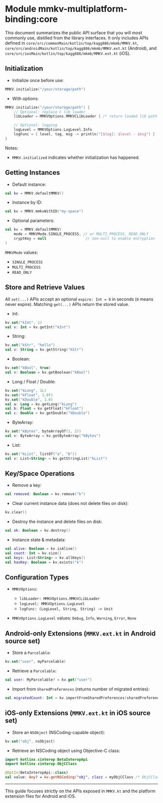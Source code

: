 # Module mmkv-multiplatform-binding:core

This document summarizes the public API surface that you will most commonly use, distilled from the library interfaces. It only includes APIs defined in `core/src/commonMain/kotlin/top/kagg886/mkmb/MMKV.kt`, `core/src/androidMain/kotlin/top/kagg886/mkmb/MMKV.ext.kt` (Android), and `core/src/iosMain/kotlin/top/kagg886/mkmb/MMKV.ext.kt` (iOS).

## Initialization

- Initialize once before use:
```kotlin
MMKV.initialize("/your/storage/path")
```

- With options:
```kotlin
MMKV.initialize("/your/storage/path") {
    // Optional: replace C lib loader
    libLoader = MMKVOptions.MMKVCLibLoader { /* return loaded lib path */ "lib-path" }

    // Optional: logging
    logLevel = MMKVOptions.LogLevel.Info
    logFunc = { level, tag, msg -> println("[$tag]: $level - $msg") }
}
```

Notes:
- `MMKV.initialized` indicates whether initialization has happened.

## Getting Instances

- Default instance:
```kotlin
val kv = MMKV.defaultMMKV()
```

- Instance by ID:
```kotlin
val kv = MMKV.mmkvWithID("my-space")
```

- Optional parameters:
```kotlin
val kv = MMKV.defaultMMKV(
    mode = MMKVMode.SINGLE_PROCESS, // or MULTI_PROCESS, READ_ONLY
    cryptKey = null                  // non-null to enable encryption
)
```

`MMKVMode` values:
- `SINGLE_PROCESS`
- `MULTI_PROCESS`
- `READ_ONLY`

## Store and Retrieve Values

All `set(...)` APIs accept an optional `expire: Int = 0` in seconds (`0` means never expire). Matching `get(...)` APIs return the stored value.

- Int:
```kotlin
kv.set("kInt", 1)
val v: Int = kv.getInt("kInt")
```

- String:
```kotlin
kv.set("kStr", "hello")
val v: String = kv.getString("kStr")
```

- Boolean:
```kotlin
kv.set("kBool", true)
val v: Boolean = kv.getBoolean("kBool")
```

- Long / Float / Double:
```kotlin
kv.set("kLong", 1L)
kv.set("kFloat", 1.0f)
kv.set("kDouble", 1.0)
val a: Long = kv.getLong("kLong")
val b: Float = kv.getFloat("kFloat")
val c: Double = kv.getDouble("kDouble")
```

- ByteArray:
```kotlin
kv.set("kBytes", byteArrayOf(1, 2))
val v: ByteArray = kv.getByteArray("kBytes")
```

- List<String>:
```kotlin
kv.set("kList", listOf("a", "b"))
val v: List<String> = kv.getStringList("kList")
```

## Key/Space Operations

- Remove a key:
```kotlin
val removed: Boolean = kv.remove("k")
```

- Clear current instance data (does not delete files on disk):
```kotlin
kv.clear()
```

- Destroy the instance and delete files on disk:
```kotlin
val ok: Boolean = kv.destroy()
```

- Instance state & metadata:
```kotlin
val alive: Boolean = kv.isAlive()
val count: Int = kv.size()
val keys: List<String> = kv.allKeys()
val hasKey: Boolean = kv.exists("k")
```

## Configuration Types

- `MMKVOptions`:
  - `libLoader: MMKVOptions.MMKVCLibLoader`
  - `logLevel: MMKVOptions.LogLevel`
  - `logFunc: (LogLevel, String, String) -> Unit`

- `MMKVOptions.LogLevel` values: `Debug`, `Info`, `Warning`, `Error`, `None`

## Android-only Extensions (`MMKV.ext.kt` in Android source set)

- Store a `Parcelable`:
```kotlin
kv.set("user", myParcelable)
```

- Retrieve a `Parcelable`:
```kotlin
val user: MyParcelable? = kv.get("user")
```

- Import from `SharedPreferences` (returns number of migrated entries):
```kotlin
val migratedCount: Int = kv.importFromSharedPreferences(sharedPreferences)
```

## iOS-only Extensions (`MMKV.ext.kt` in iOS source set)

- Store an `NSObject` (NSCoding-capable object):
```kotlin
kv.set("obj", nsObject)
```

- Retrieve an NSCoding object using Objective-C class:
```kotlin
import kotlinx.cinterop.BetaInteropApi
import kotlinx.cinterop.ObjCClass

@OptIn(BetaInteropApi::class)
val value: Any? = kv.getNSCoding("obj", clazz = myObjCClass /* ObjCClass */)
```

---

This guide focuses strictly on the APIs exposed in `MMKV.kt` and the platform extension files for Android and iOS.
